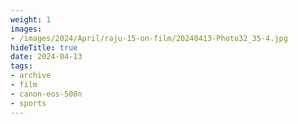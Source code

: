 ```yaml
---
weight: 1
images:
- /images/2024/April/raju-15-on-film/20240413-Photo32_35-4.jpg
hideTitle: true
date: 2024-04-13
tags:
- archive
- film
- canon-eos-500n
- sports
---
```

